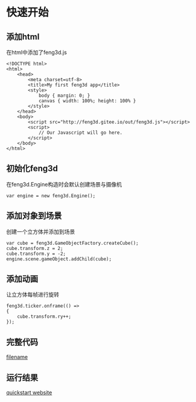 # 快速开始

## 添加html

在html中添加了feng3d.js
    
```
<!DOCTYPE html>
<html>
	<head>
		<meta charset=utf-8>
		<title>My first feng3d app</title>
		<style>
			body { margin: 0; }
			canvas { width: 100%; height: 100% }
		</style>
	</head>
	<body>
		<script src="http://feng3d.gitee.io/out/feng3d.js"></script>
		<script>
			// Our Javascript will go here.
		</script>
	</body>
</html>
```

## 初始化feng3d

在feng3d.Engine构造时会默认创建场景与摄像机
```
var engine = new feng3d.Engine();
```

## 添加对象到场景

创建一个立方体并添加到场景
```
var cube = feng3d.GameObjectFactory.createCube();
cube.transform.z = 2;
cube.transform.y = -2;
engine.scene.gameObject.addChild(cube);
```

## 添加动画

让立方体每帧进行旋转
```
feng3d.ticker.onframe(() =>
{
    cube.transform.ry++;
});
```

## 完整代码

[filename](../_media/quickstart.html ':include :type=code')

## 运行结果

[quickstart website](../_media/quickstart.html ':include :type=iframe width=100% height=400px')